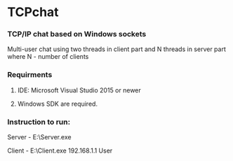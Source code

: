 # TCPchat
### TCP/IP chat based on Windows sockets
Multi-user chat using two threads in client part and N threads in server part where N - number of clients

### Requirments
1. IDE: Microsoft Visual Studio 2015 or newer 

2. Windows SDK are required.



### Instruction to run:
Server - E:\Server.exe

Client - E:\Client.exe 192.168.1.1 User